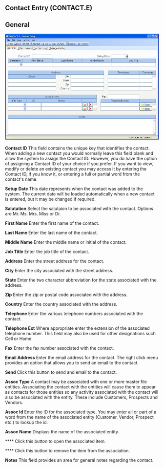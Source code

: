 ##  Contact Entry (CONTACT.E)

<PageHeader />

##  General

![](./CONTACT-E-1.jpg)

**Contact ID** This field contains the unique key that identifies the contact.
When adding a new contact you would normally leave this field blank and allow
the system to assign the Contact ID. However, you do have the option of
assigning a Contact ID of your choice if you prefer. If you want to view,
modify or delete an existing contact you may access it by entering the Contact
ID, if you know it, or entering a full or partial word from the contact's
name.  
  
**Setup Date** This date represents when the contact was added to the system.
The current date will be loaded automatically when a new contact is entered,
but it may be changed if required.  
  
**Salutation** Select the salutaion to be associated with the contact. Options
are Mr. Ms. Mrs. Miss or Dr.  
  
**First Name** Enter the first name of the contact.  
  
**Last Name** Enter the last name of the contact.  
  
**Middle Name** Enter the middle name or initial of the contact.  
  
**Job Title** Enter the job title of the contact.  
  
**Address** Enter the street address for the contact.  
  
**City** Enter the city associated with the street address.  
  
**State** Enter the two character abbreviation for the state associated with
the address.  
  
**Zip** Enter the zip or postal code associated with the address.  
  
**Country** Enter the country associated with the address.  
  
**Telephone** Enter the various telephone numbers associated with the contact.  
  
**Telephone Ext** Where appropriate enter the extension of the associated
telephone number. This field may also be used for other designations such Cell
or Home.  
  
**Fax** Enter the fax number associated with the contact.  
  
**Email Address** Enter the email address for the contact. The right click
menu provides an option that allows you to send an email to the contact.  
  
**Send** Click this button to send and email to the contact.  
  
**Assoc Type** A contact may be associated with one or more master file
entities. Associating the contact with the entities will cause them to appear
as contacts for those entities so any activity associated with the contact
will also be associated with the entity. These include Customers, Prospects
and Vendors.  
  
**Assoc Id** Enter the ID for the associated type. You may enter all or part
of a word from the name of the associated entity (Customer, Vendor, Prospect
etc.) to lookup the id.  
  
**Assoc Name** Displays the name of the associated entity.  
  
**** Click this button to open the associated item.  
  
**** Click this button to remove the item from the association.  
  
**Notes** This field provides an area for general notes regarding the contact.  
  
  
<badge text= "Version 8.10.57" vertical="middle" />

<PageFooter />